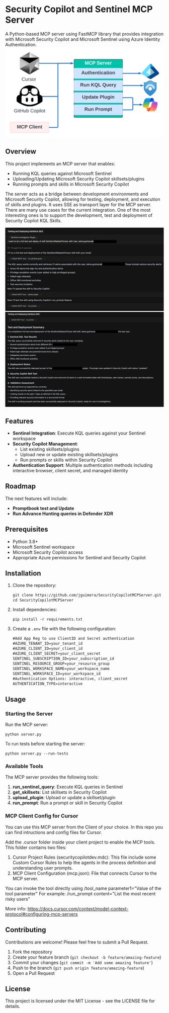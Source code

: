 # Security Copilot and Sentinel MCP Server

A Python-based MCP server using FastMCP library that provides integration with Microsoft Security Copilot and Microsoft Sentinel using Azure Identity Authentication.
![Diagram](Diagram.png)
## Overview

This project implements an MCP server that enables:

- Running KQL queries against Microsoft Sentinel
- Uploading/Updating Microsoft Security Copilot skillsets/plugins
- Running prompts and skills in Microsoft Security Copilot

The server acts as a bridge between development environments and Microsoft Security Copilot, allowing for testing, deployment, and execution of skills and plugins. It uses SSE as transport layer for the MCP server.
There are many use cases for the current integration. One of the most interesting ones is to support the development, test and deployment of Security Copilot KQL Skills. 

![AgentFlow1](screenshot.png)
![AgentFlow2](screenshot2.png)
## Features

- **Sentinel Integration**: Execute KQL queries against your Sentinel workspace
- **Security Copilot Management**:
  - List existing skillsets/plugins
  - Upload new or update existing skillsets/plugins
  - Run prompts or skills within Security Copilot
- **Authentication Support**: Multiple authentication methods including interactive browser, client secret, and managed identity
## Roadmap
The next features will include: 
- **Promptbook test and Update**
- **Run Advance Hunting queries in Defender XDR**
## Prerequisites

- Python 3.8+
- Microsoft Sentinel workspace
- Microsoft Security Copilot access
- Appropriate Azure permissions for Sentinel and Security Copilot

## Installation

1. Clone the repository:
   ```
   git clone https://github.com/jguimera/SecurityCopilotMCPServer.git
   cd SecurityCopilotMCPServer
   ```

2. Install dependencies:
   ```
   pip install -r requirements.txt
   ```

3. Create a `.env` file with the following configuration:
   ```
   #Add App Reg to use ClientID and Secret authentication
   #AZURE_TENANT_ID=your_tenant_id
   #AZURE_CLIENT_ID=your_client_id
   #AZURE_CLIENT_SECRET=your_client_secret
   SENTINEL_SUBSCRIPTION_ID=your_subscription_id
   SENTINEL_RESOURCE_GROUP=your_resource_group
   SENTINEL_WORKSPACE_NAME=your_workspace_name
   SENTINEL_WORKSPACE_ID=your_workspace_id
   #Authentication Options: interactive, client_secret
   AUTHENTICATION_TYPE=interactive
   ```

## Usage

### Starting the Server

Run the MCP server:

```
python server.py
```

To run tests before starting the server:

```
python server.py --run-tests
```

### Available Tools

The MCP server provides the following tools:

1. **run_sentinel_query**: Execute KQL queries in Sentinel
2. **get_skillsets**: List skillsets in Security Copilot
3. **upload_plugin**: Upload or update a skillset/plugin
4. **run_prompt**: Run a prompt or skill in Security Copilot

### MCP Client Config for Cursor
You can use this MCP server from the Client of your choice. In this repo you can find intructions and config files for Cursor.

Add the .cursor folder inside your client project to enable the MCP tools. 
This folder contains two files:
1. Cursor Project Rules (securitycopilotdev.mdc): This file include some Custom Cursor Rules to help the agents in the process definition and understanding user prompts. 
2. MCP Client Configuration (mcp.json): File that connects Cursor to the MCP server.

You can invoke the tool directly using /tool_name parameter1="Value of the tool parameter"
For example: /run_prompt content="List the most recent risky users"

More info: https://docs.cursor.com/context/model-context-protocol#configuring-mcp-servers
## Contributing

Contributions are welcome! Please feel free to submit a Pull Request.

1. Fork the repository
2. Create your feature branch (`git checkout -b feature/amazing-feature`)
3. Commit your changes (`git commit -m 'Add some amazing feature'`)
4. Push to the branch (`git push origin feature/amazing-feature`)
5. Open a Pull Request

## License

This project is licensed under the MIT License - see the LICENSE file for details.
